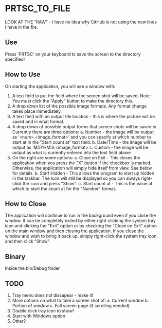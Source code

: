 PRTSC_TO_FILE
=============

LOOK AT THE "RAW" - I have no idea why GitHub is not using the new lines I have in the file.

Use
---
Press 'PRTSC' on your keyboard to save the screen to the directory specified!

How to Use
----------
On starting the application, you will see a window with:
1. A text field to put the field where the screen shot will be saved.
      Note: You must click the "Apply" button to make the directory this.
2. A drop down list of the possible image formats. Any format change takes place immediately.
3. A text field with an output file location - this is where the picture will be saved and in what format.
4. A drop down of possible output forms that screen shots will be saved in. Currently there are three options:
      a. Number - the image will be output as '<directory>\<num>.<image_format>' and you can specify at which
                  number to start at in the "Start count at" text field.
      b. Date/Time - the image will be output as 'M<month>D<day>Y<year>H<hour>Mi<minute>S<second>.<image_format>
      c. Custom - the image will be output as what is currently entered into the text field above
5. On the right are some options:
      a. Close on Exit - This closes the application when you press the "X" button if the checkbox is marked.
      					 Otherwise, the application will simply hide itself from view. See below for details.
      b. Start Hidden - This allows the program to start up hidden in the taskbar. The icon will still be
      					displayed so you can always right-click the icon and press "Show".
      c. Start count at - This is the value at which to start the count at for the "Number" format.
      
How to Close
------------
The application will continue to run in the background even if you close the window.
It can be completely exited by either right-clicking the system tray icon and clicking the "Exit" option or by
checking the "Close on Exit" option on the main window and then closing the application.
If you close the window and wish to bring it back up, simply right-click the system tray icon and then click "Show".

Binary
------
Inside the bin/Debug folder

TODO
----
1. Tray menu does not dissapear - make it!
2. More options on what to take a screen shot of:
      a. Current window
      b. Portion of window
      c. Full screen page (if scrolling needed)
3. Double click tray icon to show!
4. Start with Windows option
5. Other?
